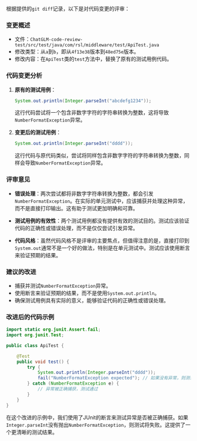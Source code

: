 根据提供的`git diff`记录，以下是对代码变更的评审：

### 变更概述
- 文件：`ChatGLM-code-review-test/src/test/java/com/rsl/middleware/test/ApiTest.java`
- 修改类型：从`a`到`b`，即从`4f13e38`版本到`48ed75e`版本。
- 修改内容：在`ApiTest`类的`test`方法中，替换了原有的测试用例代码。

### 代码变更分析
1. **原有的测试用例**：
   ```java
   System.out.println(Integer.parseInt("abcdefg1234"));
   ```
   这行代码尝试将一个包含非数字字符的字符串转换为整数，这将导致`NumberFormatException`异常。

2. **变更后的测试用例**：
   ```java
   System.out.println(Integer.parseInt("dddd"));
   ```
   这行代码与原代码类似，尝试将同样包含非数字字符的字符串转换为整数，同样会导致`NumberFormatException`异常。

### 评审意见
- **错误处理**：两次尝试都将非数字字符串转换为整数，都会引发`NumberFormatException`。在实际的单元测试中，应该捕获并处理这种异常，而不是直接打印输出。这有助于测试更加明确和可靠。
  
- **测试用例的有效性**：两个测试用例都没有提供有效的测试目的。测试应该验证代码的正确性或错误处理，而不是仅仅尝试引发异常。

- **代码风格**：虽然代码风格不是评审的主要焦点，但值得注意的是，直接打印到`System.out`通常不是一个好的做法，特别是在单元测试中。测试应该使用断言来验证预期的结果。

### 建议的改进
- 捕获并测试`NumberFormatException`异常。
- 使用断言来验证预期的结果，而不是使用`System.out.println`。
- 确保测试用例具有实际的意义，能够验证代码的正确性或错误处理。

### 改进后的代码示例
```java
import static org.junit.Assert.fail;
import org.junit.Test;

public class ApiTest {

    @Test
    public void test() {
        try {
            System.out.println(Integer.parseInt("dddd"));
            fail("NumberFormatException expected"); // 如果没有异常，则测试失败
        } catch (NumberFormatException e) {
            // 异常被正确捕获，测试通过
        }
    }
}
```

在这个改进的示例中，我们使用了JUnit的断言来测试异常是否被正确捕获。如果`Integer.parseInt`没有抛出`NumberFormatException`，则测试将失败。这提供了一个更清晰的测试结果。